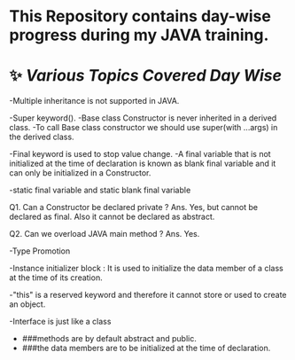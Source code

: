 # This Repository contains day-wise progress during my JAVA training.

#  ✨ *Various Topics Covered Day Wise*
-Multiple inheritance is not supported in JAVA.

-Super keyword().
-Base class Constructor is never inherited in a derived class.
-To call Base class constructor we should use super(with ...args) in the derived class.

-Final keyword is used to stop value change.
-A final variable that is not initialized at the time of declaration is known as blank final variable and it can only be initialized in a Constructor.

-static final variable and static blank final variable

Q1. Can a Constructor be declared private ?
Ans. Yes, but cannot be declared as final. Also it cannot be declared as abstract.

Q2. Can we overload JAVA main method ?
Ans. Yes.

-Type Promotion

-Instance initializer block : It is used to initialize the data member of a class at the time of its creation.

-"this" is a reserved keyword and therefore it cannot store or used to create an object.

-Interface is just like a class 
- ###methods are by default abstract and public.
- ###the data members are to be initialized at the time of declaration.
